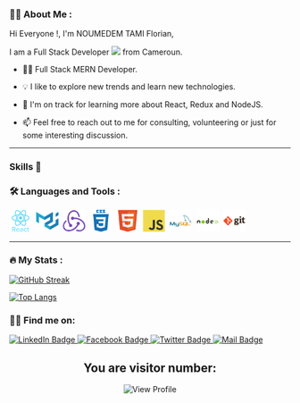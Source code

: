 ### :woman_technologist: About Me :

Hi Everyone !, I'm NOUMEDEM TAMI Florian,

I am a Full Stack Developer <img src="https://media.giphy.com/media/WUlplcMpOCEmTGBtBW/giphy.gif" width="30"> from Cameroun.

- :man_technologist: Full Stack MERN Developer.

- :bulb:  I like to explore new trends and learn new technologies.

- :seedling:  I'm on track for learning more about React, Redux and NodeJS.

- :mailbox:  Feel free to reach out to me for consulting, volunteering or just for some interesting discussion.


---
### Skills 💪

### :hammer_and_wrench: Languages and Tools :

<div>
  <img src="https://github.com/devicons/devicon/blob/master/icons/react/react-original-wordmark.svg" title="React" alt="React" width="40" height="40"/>&nbsp;
  <img src="https://github.com/devicons/devicon/blob/master/icons/materialui/materialui-original.svg" title="Material UI" alt="Material UI" width="40" height="40"/>&nbsp;
  <img src="https://github.com/devicons/devicon/blob/master/icons/redux/redux-original.svg" title="Redux" alt="Redux " width="40" height="40"/>&nbsp;
  <img src="https://github.com/devicons/devicon/blob/master/icons/css3/css3-plain-wordmark.svg"  title="CSS3" alt="CSS" width="40" height="40"/>&nbsp;
  <img src="https://github.com/devicons/devicon/blob/master/icons/html5/html5-original.svg" title="HTML5" alt="HTML" width="40" height="40"/>&nbsp;
  <img src="https://github.com/devicons/devicon/blob/master/icons/javascript/javascript-original.svg" title="JavaScript" alt="JavaScript" width="40" height="40"/>&nbsp;
  <img src="https://github.com/devicons/devicon/blob/master/icons/mysql/mysql-original-wordmark.svg" title="MySQL"  alt="MySQL" width="40" height="40"/>&nbsp;
  <img src="https://github.com/devicons/devicon/blob/master/icons/nodejs/nodejs-original-wordmark.svg" title="NodeJS" alt="NodeJS" width="40" height="40"/>&nbsp;
  <img src="https://github.com/devicons/devicon/blob/master/icons/git/git-original-wordmark.svg" title="Git" **alt="Git" width="40" height="40"/>
</div>

---

### :fire: My Stats :

[![GitHub Streak](http://github-readme-streak-stats.herokuapp.com?user=noumedemtamiflorian&theme=dark&hide_border=true&border_radius=4.7)](https://git.io/streak-stats)

[![Top Langs](https://github-readme-stats.vercel.app/api/top-langs/?username=noumedemtamiflorian)](https://github.com/noumedemtamiflorian/github-readme-stats)


###  🤝🏻 Find me on:

<div id="badges">
  <a href="https://www.linkedin.com/in/noumedemtamiflorian/">
    <img src="https://img.shields.io/badge/LinkedIn-blue?style=for-the-badge&logo=linkedin&logoColor=white" alt="LinkedIn Badge"/>
  </a>
  <a href="https://www.facebook.com/noumedemtamiflorian">
    <img src="https://img.shields.io/badge/Facebook-blue?style=for-the-badge&logo=facebook&logoColor=white" alt="Facebook Badge"/>
  </a>
  <a href="https://twitter.com/FlorianNoumedem">
    <img src="https://img.shields.io/badge/Twitter-blue?style=for-the-badge&logo=twitter&logoColor=white" alt="Twitter Badge"/>
  </a>
    <a href="mailto:noumedemtamiflorian@gmail.com">
    <img src="https://img.shields.io/badge/Gmail-red?style=for-the-badge&logo=gmail&logoColor=white" alt="Mail Badge"/>
  </a>
</div>

<div align="center">
  <h2> You are visitor number: </h2>
  <img src="https://komarev.com/ghpvc/?username=noumedemtamiflorian&style=flat-square&color=blue" alt="View Profile"/>
 <div> 
